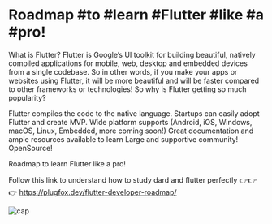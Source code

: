 
# Roadmap #to #learn #Flutter #like #a #pro!


What is Flutter?
Flutter is Google’s UI toolkit for building beautiful, natively compiled applications for mobile, web, desktop and embedded devices from a single codebase. So in other words, if you make your apps or websites using Flutter, it will be more beautiful and will be faster compared to other frameworks or technologies! So why is Flutter getting so much popularity?

Flutter compiles the code to the native language.
Startups can easily adopt Flutter and create MVP.
Wide platform supports (Android, iOS, Windows, macOS, Linux, Embedded, more coming soon!)
Great documentation and ample resources available to learn
Large and supportive community!
OpenSource!

Roadmap to learn Flutter like a pro!

Follow this link to understand how to study dard and flutter perfectly
👉👉👉 https://plugfox.dev/flutter-developer-roadmap/ 

![cap](https://github.com/Jacob-dvlp/Roadmap-to-learn-Flutter-like-a-pro-/blob/master/img.jpg)




